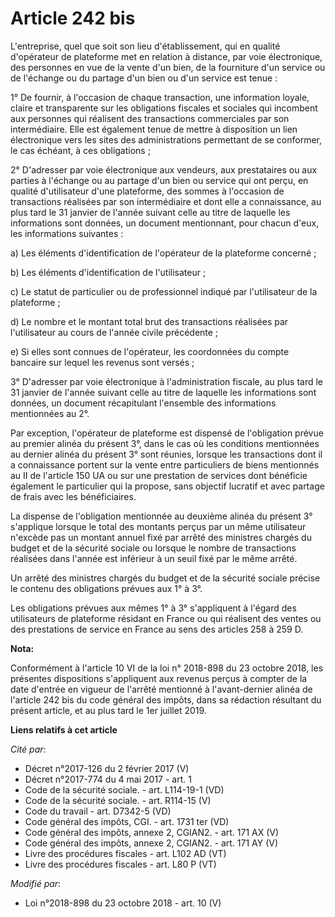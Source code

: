 # Article 242 bis

L'entreprise, quel que soit son lieu d'établissement, qui en qualité d'opérateur de plateforme met en relation à distance,
par voie électronique, des personnes en vue de la vente d'un bien, de la fourniture d'un service ou de l'échange ou du
partage d'un bien ou d'un service est tenue :

1° De fournir, à l'occasion de chaque transaction, une information loyale, claire et transparente sur les obligations
fiscales et sociales qui incombent aux personnes qui réalisent des transactions commerciales par son intermédiaire. Elle est
également tenue de mettre à disposition un lien électronique vers les sites des administrations permettant de se conformer,
le cas échéant, à ces obligations ;

2° D'adresser par voie électronique aux vendeurs, aux prestataires ou aux parties à l'échange ou au partage d'un bien ou
service qui ont perçu, en qualité d'utilisateur d'une plateforme, des sommes à l'occasion de transactions réalisées par son
intermédiaire et dont elle a connaissance, au plus tard le 31 janvier de l'année suivant celle au titre de laquelle les
informations sont données, un document mentionnant, pour chacun d'eux, les informations suivantes :

a) Les éléments d'identification de l'opérateur de la plateforme concerné ;

b) Les éléments d'identification de l'utilisateur ;

c) Le statut de particulier ou de professionnel indiqué par l'utilisateur de la plateforme ;

d) Le nombre et le montant total brut des transactions réalisées par l'utilisateur au cours de l'année civile précédente ;

e) Si elles sont connues de l'opérateur, les coordonnées du compte bancaire sur lequel les revenus sont versés ;

3° D'adresser par voie électronique à l'administration fiscale, au plus tard le 31 janvier de l'année suivant celle au titre
de laquelle les informations sont données, un document récapitulant l'ensemble des informations mentionnées au 2°.

Par exception, l'opérateur de plateforme est dispensé de l'obligation prévue au premier alinéa du présent 3°, dans le cas où
les conditions mentionnées au dernier alinéa du présent 3° sont réunies, lorsque les transactions dont il a connaissance
portent sur la vente entre particuliers de biens mentionnés au II de l'article 150 UA ou sur une prestation de services dont
bénéficie également le particulier qui la propose, sans objectif lucratif et avec partage de frais avec les bénéficiaires.

La dispense de l'obligation mentionnée au deuxième alinéa du présent 3° s'applique lorsque le total des montants perçus par
un même utilisateur n'excède pas un montant annuel fixé par arrêté des ministres chargés du budget et de la sécurité sociale
ou lorsque le nombre de transactions réalisées dans l'année est inférieur à un seuil fixé par le même arrêté.

Un arrêté des ministres chargés du budget et de la sécurité sociale précise le contenu des obligations prévues aux 1° à 3°.

Les obligations prévues aux mêmes 1° à 3° s'appliquent à l'égard des utilisateurs de plateforme résidant en France ou qui
réalisent des ventes ou des prestations de service en France au sens des articles 258 à 259 D.

**Nota:**

Conformément à l'article 10 VI de la loi n° 2018-898 du 23 octobre 2018, les présentes dispositions s'appliquent aux revenus
perçus à compter de la date d'entrée en vigueur de l'arrêté mentionné à l'avant-dernier alinéa de l'article 242 bis du code
général des impôts, dans sa rédaction résultant du présent article, et au plus tard le 1er juillet 2019.

**Liens relatifs à cet article**

_Cité par_:

  - Décret n°2017-126 du 2 février 2017 (V)
  - Décret n°2017-774 du 4 mai 2017 - art. 1
  - Code de la sécurité sociale. - art. L114-19-1 (VD)
  - Code de la sécurité sociale. - art. R114-15 (V)
  - Code du travail - art. D7342-5 (VD)
  - Code général des impôts, CGI. - art. 1731 ter (VD)
  - Code général des impôts, annexe 2, CGIAN2. - art. 171 AX (V)
  - Code général des impôts, annexe 2, CGIAN2. - art. 171 AY (V)
  - Livre des procédures fiscales - art. L102 AD (VT)
  - Livre des procédures fiscales - art. L80 P (VT)

_Modifié par_:

  - Loi n°2018-898 du 23 octobre 2018 - art. 10 (V)
